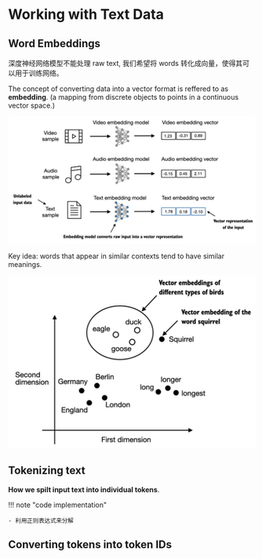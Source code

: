 # Working with Text Data

## Word Embeddings

深度神经网络模型不能处理 raw text, 我们希望将 words 转化成向量，使得其可以用于训练网络。

The concept of converting data into a vector format is reffered to as **embedding**. (a mapping from discrete objects to points in a continuous vector space.)

![](image/5.png)

Key idea: words that appear in similar contexts tend to have similar meanings.

![](image/6.png)


## Tokenizing text

**How we spilt input text into individual tokens**.

!!! note "code implementation"

    - 利用正则表达式来分解


## Converting tokens into token IDs

